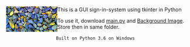 <img src='bg.png' height=70px align=left>This is a GUI  sign-in-system using tkinter in Python

To use it, download <a href="https://github.com/guitaruser/sign-in-system/blob/main/main.py">main.py</a> and <a href="https://github.com/guitaruser/sign-in-system/blob/main/bg.png">Background Image</a>. Store then in same folder.

                       Built on Python 3.6 on Windows

         
